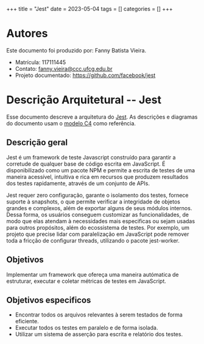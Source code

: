 +++
title = "Jest"
date = 2023-05-04
tags = []
categories = []
+++

# Autores

Este documento foi produzido por: Fanny Batista Vieira.

- Matrícula: 117111445
- Contato: fanny.vieira@ccc.ufcg.edu.br
- Projeto documentado: https://github.com/facebook/jest

# Descrição Arquitetural -- Jest

Esse documento descreve a arquitetura do [Jest](https://github.com/facebook/jest). As descrições e diagramas do documento usam o [modelo C4](https://c4model.com/) como referência.

## Descrição geral

Jest é um framework de teste Javascript construído para garantir a corretude de qualquer base de código escrita em JavaScript. É disponibilizado como um pacote NPM e permite a escrita de testes de uma maneira acessível, intuitiva e rica em recursos que produzem resultados dos testes rapidamente, através de um conjunto de APIs.

Jest requer zero configuração, garante o isolamento dos testes, fornece suporte à snapshots, o que permite verificar a integridade de objetos grandes e complexos, além de exportar alguns de seus módulos internos. Dessa forma, os usuários conseguem customizar as funcionalidades, de modo que elas atendam à necessidades mais especificas ou sejam usadas para outros propósitos, além do ecossistema de testes. Por exemplo, um projeto que precise lidar com paralelização em JavaScript pode remover toda a fricção de configurar threads, utilizando o pacote jest-worker.

## Objetivos

Implementar um framework que ofereça uma maneira autómatica de estruturar, executar e coletar métricas de testes em JavaScript.

## Objetivos especificos

- Encontrar todos os arquivos relevantes à serem testados de forma eficiente.
- Executar todos os testes em paralelo e de forma isolada.
- Utilizar um sistema de asserção para escrita e relatório dos testes.
